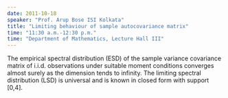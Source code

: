 ```yaml
---
date: 2011-10-18
speaker: "Prof. Arup Bose ISI Kolkata"
title: "Limiting behaviour of sample autocovariance matrix"
time: "11:30 a.m.-12:30 p.m." 
time: "Department of Mathematics, Lecture Hall III"
---
```

The empirical spectral distribution (ESD) of the sample variance
covariance matrix of i.i.d. observations under suitable moment
conditions converges almost surely as the dimension tends to
infinity. The limiting spectral distribution (LSD) is universal and
is known in closed form with support [0,4].
